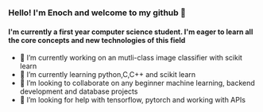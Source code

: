 ### Hello! I'm Enoch and welcome to my github 👋
#### I'm currently a first year computer science student. I'm eager to learn all the core concepts and new technologies of this field


- 🔭 I’m currently working on an mutli-class image classifier with scikit learn
- 🌱 I’m currently learning python,C,C++ and scikit learn
- 👯 I’m looking to collaborate on any beginner machine learning, backend development and database projects
- 🤔 I’m looking for help with tensorflow, pytorch and working with APIs




